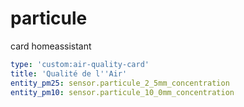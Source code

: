# particule
card homeassistant

```yaml
type: 'custom:air-quality-card'
title: 'Qualité de l''Air'
entity_pm25: sensor.particule_2_5mm_concentration
entity_pm10: sensor.particule_10_0mm_concentration
